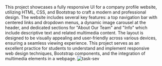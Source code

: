 This project showcases a fully responsive UI for a company profile
website, utilizing HTML, CSS, and Bootstrap to craft a modern and professional
design. The website includes several key features: a top navigation bar with
centered links and dropdown menus, a dynamic image carousel at the header, and
dedicated sections for "About Our Team" and "Info" which include descriptive text
and related multimedia content. The layout is designed to be visually appealing
and user-friendly across various devices, ensuring a seamless viewing experience.
This project serves as an excellent practice for students to understand and
implement responsive web design techniques, Bootstrap components, and the
integration of multimedia elements in a webpage.
![task-sev](https://github.com/user-attachments/assets/34e30bb0-c33f-4e39-b55d-f536ff62d049)
